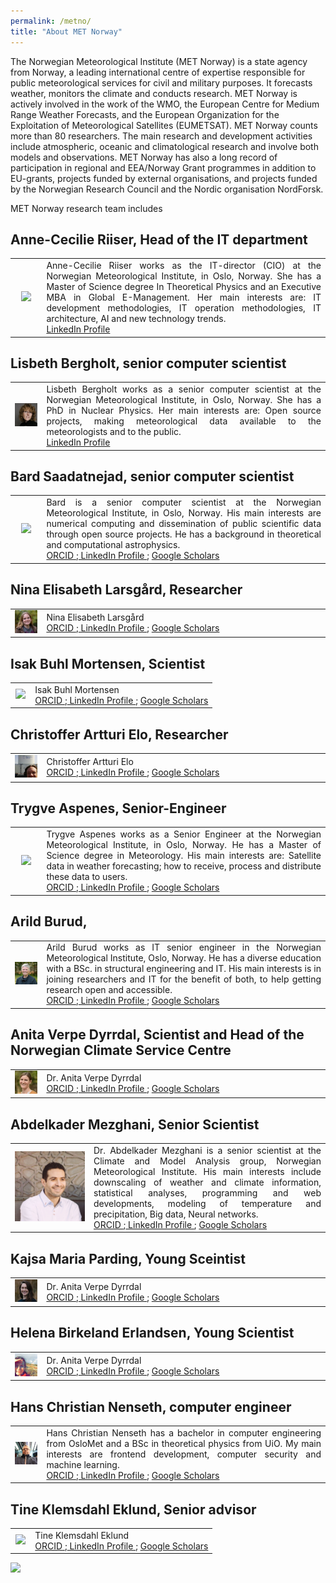 ```yaml
---
permalink: /metno/
title: "About MET Norway"
---
```



The Norwegian Meteorological Institute (MET Norway) is a state agency from Norway, a leading international centre of expertise responsible for public meteorological services for civil and military purposes. It forecasts weather, monitors the climate and conducts research. MET Norway is actively involved in the work of the WMO, the European Centre for Medium Range Weather Forecasts, and the European Organization for the Exploitation of Meteorological Satellites (EUMETSAT). MET Norway counts more than 80 researchers. The main research and development activities include atmospheric, oceanic and climatological research and involve both models and observations. MET Norway has also a long record of participation in regional and EEA/Norway Grant programmes in addition to EU-grants, projects funded by external organisations, and projects funded by the Norwegian Research Council and the Nordic organisation NordForsk.

MET Norway research team includes

## Anne-Cecilie Riiser, Head of the IT department
 <table>
 <tr>
  <td width="10%" ><center> <img src="/assets/images/bio/anne_metno.jpg"/> </center></td>
  <td align="justify">
 Anne-Cecilie Riiser works as the IT-director (CIO) at the Norwegian Meteorological Institute, in Oslo, Norway. She has a Master of Science degree In Theoretical Physics and an Executive MBA in Global E-Management. Her main interests are: IT development methodologies, IT operation methodologies, IT architecture, AI and new technology trends.<br>
 <a href="https://www.linkedin.com/in/anne-cecilie-riiser-b8885b/"> LinkedIn Profile </a>
 </td>
 </tr>
 </table>

## Lisbeth Bergholt, senior computer scientist
<table>
 <tr>
  <td width="10%" ><center> <img src="/assets/images/bio/Lisbeth_MET_Norway.png"/> </center></td>
  <td align="justify">
 Lisbeth Bergholt works as a senior computer scientist at the Norwegian Meteorological Institute, in Oslo, Norway. She has a PhD in Nuclear Physics. Her main interests are: Open source projects, making meteorological data available to the meteorologists and to the public.<br>
 <a href="https://www.linkedin.com/in/lisbeth-bergholt-a1544a3/"> LinkedIn Profile </a>
 </td>
 </tr>
 </table>

## Bard Saadatnejad, senior computer scientist
<table>
 <tr>
  <td width="10%" ><center> <img src="/assets/images/bio/borge_metno.jpg"/> </center></td>
  <td align="justify">
   Bard is a senior computer scientist at the Norwegian Meteorological Institute, in Oslo, Norway. His main interests are numerical computing and dissemination of public scientific data through open source projects. He has a background in theoretical and computational astrophysics.

 <br>
 <a href=""> ORCID </a>;<a href=""> LinkedIn Profile </a>; <a href=""> Google Scholars </a>
 </td>
 </tr>
 </table>

## Nina Elisabeth Larsgård, Researcher
<table>
 <tr>
  <td width="10%" ><center> <img src="/assets/images/bio/Nina_MET_Norway.png"/> </center></td>
  <td align="justify">
 Nina Elisabeth Larsgård <br>
 <a href=""> ORCID </a>;<a href=""> LinkedIn Profile </a>; <a href=""> Google Scholars </a>
 </td>
 </tr>
 </table>

## Isak Buhl Mortensen, Scientist
<table>
 <tr>
  <td width="10%" ><center> <img src="/assets/images/bio/isak_metno.jpg"/> </center></td>
  <td align="justify">
 Isak Buhl Mortensen <br>
 <a href=""> ORCID </a>;<a href=""> LinkedIn Profile </a>; <a href=""> Google Scholars </a>
 </td>
 </tr>
 </table>

## Christoffer Artturi Elo, Researcher
<table>
 <tr>
  <td width="10%" ><center> <img src="/assets/images/bio/christoffer_MET_Norway.png"/> </center></td>
  <td align="justify">
 Christoffer Artturi Elo<br>
 <a href=""> ORCID </a>;<a href=""> LinkedIn Profile </a>; <a href=""> Google Scholars </a>
 </td>
 </tr>
 </table>

## Trygve Aspenes, Senior-Engineer
 <table>
 <tr>
  <td width="10%" ><center> <img src="/assets/images/bio/trygve_metno.jpg"/> </center></td>
  <td align="justify">
 Trygve Aspenes works as a Senior Engineer at the Norwegian Meteorological Institute, in Oslo, Norway. He has a Master of Science degree in Meteorology. His main interests are: Satellite data in weather forecasting; how to receive, process and distribute these data to users.<br>
 <a href=""> ORCID </a>;<a href=""> LinkedIn Profile </a>; <a href=""> Google Scholars </a>
 </td>
 </tr>
 </table>

## Arild Burud,
<table>
 <tr>
  <td width="10%" ><center> <img src="/assets/images/bio/Arild_MET_Norway.png"/> </center></td>
  <td align="justify">
   Arild Burud works as IT senior engineer in the Norwegian Meteorological Institute, Oslo, Norway. He has a diverse education with a BSc. in structural engineering and IT. His main interests is in joining researchers and IT for the benefit of both, to help getting research open and accessible.<br>
 <a href=""> ORCID </a>;<a href=""> LinkedIn Profile </a>; <a href=""> Google Scholars </a>
 </td>
 </tr>
 </table>

## Anita Verpe Dyrrdal, Scientist and Head of the Norwegian Climate Service Centre
<table>
 <tr>
  <td width="10%" ><center> <img src="/assets/images/bio/Anita_MET_Norway.png"/> </center></td>
  <td align="justify">
 Dr. Anita Verpe Dyrrdal <br>
 <a href=""> ORCID </a>;<a href=""> LinkedIn Profile </a>; <a href=""> Google Scholars </a>
 </td>
 </tr>
 </table>

## Abdelkader Mezghani, Senior Scientist
 <table>
 <tr>
  <td width="25%" ><center> <img src="/assets/images/bio/abdelkader_metno.jpg"/> </center></td>
  <td align="justify">
 Dr. Abdelkader Mezghani is a senior scientist at the Climate and Model Analysis group, Norwegian Meteorological Institute. His main interests include downscaling of weather and climate information, statistical analyses, programming and web developments, modeling of temperature and precipitation, Big data, Neural networks.<br>
 <a href="https://orcid.org/0000-0003-2825-5884"> ORCID </a>;<a href="https://no.linkedin.com/in/abdelkader-mezghani-8a3aa127"> LinkedIn Profile </a>; <a href="https://scholar.google.com/citations?user=oeIMYnUAAAAJ&hl=en"> Google Scholars </a>
 </td>
 </tr>
 </table>

## Kajsa Maria Parding, Young Sceintist
<table>
 <tr>
  <td width="10%" ><center> <img src="/assets/images/bio/kajsa_MET_Norway.png"/> </center></td>
  <td align="justify">
 Dr. Anita Verpe Dyrrdal <br>
 <a href=""> ORCID </a>;<a href=""> LinkedIn Profile </a>; <a href=""> Google Scholars </a>
 </td>
 </tr>
 </table>

## Helena Birkeland Erlandsen, Young Scientist
<table>
 <tr>
  <td width="10%" ><center> <img src="/assets/images/bio/helene_MET_Norway.png"/> </center></td>
  <td align="justify">
 Dr. Anita Verpe Dyrrdal <br>
 <a href=""> ORCID </a>;<a href=""> LinkedIn Profile </a>; <a href=""> Google Scholars </a>
 </td>
 </tr>
 </table>

## Hans Christian Nenseth, computer engineer
<table>
 <tr>
  <td width="10%" ><center> <img src="/assets/images/bio/Hans_Christian_MET_Norway.png"/> </center></td>
  <td align="justify">
 Hans Christian Nenseth has a bachelor in computer engineering from OsloMet and a BSc in theoretical physics from UiO. My main interests are frontend development,  computer security and machine learning.
<br>
 <a href=""> ORCID </a>;<a href=""> LinkedIn Profile </a>; <a href=""> Google Scholars </a>
 </td>
 </tr>
 </table>

## Tine Klemsdahl Eklund, Senior advisor
<table>
 <tr>
  <td width="10%" ><center> <img src="/assets/images/bio/tine_metno.jpg"/> </center></td>
  <td align="justify">
 Tine Klemsdahl Eklund <br>
 <a href=""> ORCID </a>;<a href=""> LinkedIn Profile </a>; <a href=""> Google Scholars </a>
 </td>
 </tr>
 </table>

<img src="/assets/images/Met_RGB_Horisontal_ENG.jpg" width="300"/>

